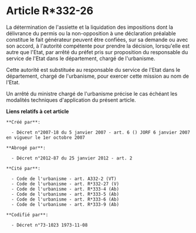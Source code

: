 # Article R*332-26

La détermination de l'assiette et la liquidation des impositions dont la délivrance du permis ou la non-opposition à une
déclaration préalable constitue le fait générateur peuvent être confiées, sur sa demande ou avec son accord, à l'autorité
compétente pour prendre la décision, lorsqu'elle est autre que l'Etat, par arrêté du préfet pris sur proposition du
responsable du service de l'Etat dans le département, chargé de l'urbanisme.

Cette autorité est substituée au responsable du service de l'Etat dans le département, chargé de l'urbanisme, pour exercer
cette mission au nom de l'Etat.

Un arrêté du ministre chargé de l'urbanisme précise le cas échéant les modalités techniques d'application du présent article.

**Liens relatifs à cet article**

	**Créé par**:

	  - Décret n°2007-18 du 5 janvier 2007 - art. 6 () JORF 6 janvier 2007 en vigueur le 1er octobre 2007

	**Abrogé par**:

	  - Décret n°2012-87 du 25 janvier 2012 - art. 2

	**Cité par**:

	  - Code de l'urbanisme - art. A332-2 (VT)
	  - Code de l'urbanisme - art. R*332-27 (V)
	  - Code de l'urbanisme - art. R*333-4 (Ab)
	  - Code de l'urbanisme - art. R*333-5 (Ab)
	  - Code de l'urbanisme - art. R*333-6 (Ab)
	  - Code de l'urbanisme - art. R*333-9 (Ab)

	**Codifié par**:

	  - Décret n°73-1023 1973-11-08
